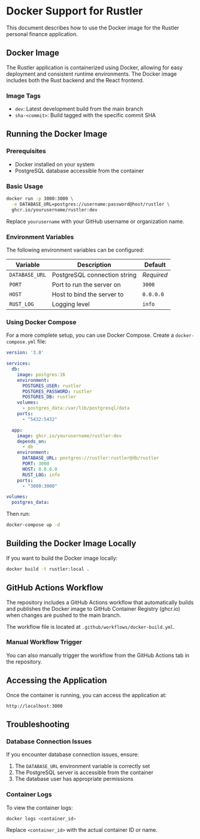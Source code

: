 # Docker Support for Rustler

This document describes how to use the Docker image for the Rustler personal finance application.

## Docker Image

The Rustler application is containerized using Docker, allowing for easy deployment and consistent runtime environments. The Docker image includes both the Rust backend and the React frontend.

### Image Tags

- `dev`: Latest development build from the main branch
- `sha-<commit>`: Build tagged with the specific commit SHA

## Running the Docker Image

### Prerequisites

- Docker installed on your system
- PostgreSQL database accessible from the container

### Basic Usage

```bash
docker run -p 3000:3000 \
  -e DATABASE_URL=postgres://username:password@host/rustler \
  ghcr.io/yourusername/rustler:dev
```

Replace `yourusername` with your GitHub username or organization name.

### Environment Variables

The following environment variables can be configured:

| Variable | Description | Default |
|----------|-------------|---------|
| `DATABASE_URL` | PostgreSQL connection string | *Required* |
| `PORT` | Port to run the server on | `3000` |
| `HOST` | Host to bind the server to | `0.0.0.0` |
| `RUST_LOG` | Logging level | `info` |

### Using Docker Compose

For a more complete setup, you can use Docker Compose. Create a `docker-compose.yml` file:

```yaml
version: '3.8'

services:
  db:
    image: postgres:16
    environment:
      POSTGRES_USER: rustler
      POSTGRES_PASSWORD: rustler
      POSTGRES_DB: rustler
    volumes:
      - postgres_data:/var/lib/postgresql/data
    ports:
      - "5432:5432"

  app:
    image: ghcr.io/yourusername/rustler:dev
    depends_on:
      - db
    environment:
      DATABASE_URL: postgres://rustler:rustler@db/rustler
      PORT: 3000
      HOST: 0.0.0.0
      RUST_LOG: info
    ports:
      - "3000:3000"

volumes:
  postgres_data:
```

Then run:

```bash
docker-compose up -d
```

## Building the Docker Image Locally

If you want to build the Docker image locally:

```bash
docker build -t rustler:local .
```

## GitHub Actions Workflow

The repository includes a GitHub Actions workflow that automatically builds and publishes the Docker image to GitHub Container Registry (ghcr.io) when changes are pushed to the main branch.

The workflow file is located at `.github/workflows/docker-build.yml`.

### Manual Workflow Trigger

You can also manually trigger the workflow from the GitHub Actions tab in the repository.

## Accessing the Application

Once the container is running, you can access the application at:

```
http://localhost:3000
```

## Troubleshooting

### Database Connection Issues

If you encounter database connection issues, ensure:

1. The `DATABASE_URL` environment variable is correctly set
2. The PostgreSQL server is accessible from the container
3. The database user has appropriate permissions

### Container Logs

To view the container logs:

```bash
docker logs <container_id>
```

Replace `<container_id>` with the actual container ID or name.

